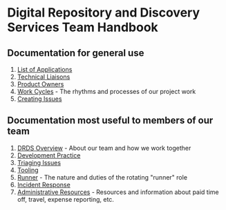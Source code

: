 # Digital Repository and Discovery Services Team Handbook

## Documentation for general use
1. [List of Applications](/applications.md)
1. [Technical Liaisons](/technical_liaisons.md)
1. [Product Owners](/product_owners.md)
1. [Work Cycles](/work_cycles.md) - The rhythms and processes of our project work
1. [Creating Issues](/creating_issues.md)

## Documentation most useful to members of our team
1. [DRDS Overview](/drds_overview.md) - About our team and how we work together
1. [Development Practice](/development_practice.md)
1. [Triaging Issues](/triaging_issues.md)
1. [Tooling](/tooling.md)
1. [Runner](/runner.md) - The nature and duties of the rotating "runner" role
1. [Incident Response](/incident_response.md)
1. [Administrative Resources](/admin_resources.md) - Resources and information about paid time off, travel, expense reporting, etc.
